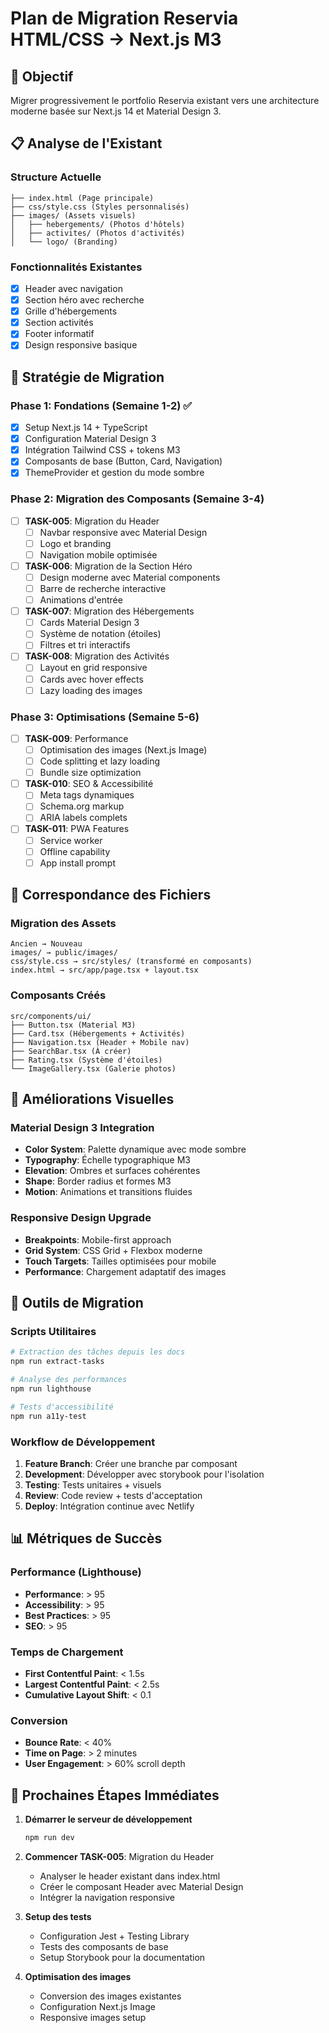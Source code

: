# Plan de Migration Reservia HTML/CSS → Next.js M3

## 🎯 Objectif
Migrer progressivement le portfolio Reservia existant vers une architecture moderne basée sur Next.js 14 et Material Design 3.

## 📋 Analyse de l'Existant

### Structure Actuelle
```
├── index.html (Page principale)
├── css/style.css (Styles personnalisés)
├── images/ (Assets visuels)
│   ├── hebergements/ (Photos d'hôtels)
│   ├── activites/ (Photos d'activités)
│   └── logo/ (Branding)
```

### Fonctionnalités Existantes
- [x] Header avec navigation
- [x] Section héro avec recherche
- [x] Grille d'hébergements
- [x] Section activités
- [x] Footer informatif
- [x] Design responsive basique

## 🔄 Stratégie de Migration

### Phase 1: Fondations (Semaine 1-2) ✅
- [x] Setup Next.js 14 + TypeScript
- [x] Configuration Material Design 3
- [x] Intégration Tailwind CSS + tokens M3
- [x] Composants de base (Button, Card, Navigation)
- [x] ThemeProvider et gestion du mode sombre

### Phase 2: Migration des Composants (Semaine 3-4)
- [ ] **TASK-005**: Migration du Header
  - [ ] Navbar responsive avec Material Design
  - [ ] Logo et branding
  - [ ] Navigation mobile optimisée
  
- [ ] **TASK-006**: Migration de la Section Héro
  - [ ] Design moderne avec Material components
  - [ ] Barre de recherche interactive
  - [ ] Animations d'entrée
  
- [ ] **TASK-007**: Migration des Hébergements
  - [ ] Cards Material Design 3
  - [ ] Système de notation (étoiles)
  - [ ] Filtres et tri interactifs
  
- [ ] **TASK-008**: Migration des Activités
  - [ ] Layout en grid responsive
  - [ ] Cards avec hover effects
  - [ ] Lazy loading des images

### Phase 3: Optimisations (Semaine 5-6)
- [ ] **TASK-009**: Performance
  - [ ] Optimisation des images (Next.js Image)
  - [ ] Code splitting et lazy loading
  - [ ] Bundle size optimization
  
- [ ] **TASK-010**: SEO & Accessibilité
  - [ ] Meta tags dynamiques
  - [ ] Schema.org markup
  - [ ] ARIA labels complets
  
- [ ] **TASK-011**: PWA Features
  - [ ] Service worker
  - [ ] Offline capability
  - [ ] App install prompt

## 📂 Correspondance des Fichiers

### Migration des Assets
```
Ancien → Nouveau
images/ → public/images/
css/style.css → src/styles/ (transformé en composants)
index.html → src/app/page.tsx + layout.tsx
```

### Composants Créés
```
src/components/ui/
├── Button.tsx (Material M3)
├── Card.tsx (Hébergements + Activités)
├── Navigation.tsx (Header + Mobile nav)
├── SearchBar.tsx (À créer)
├── Rating.tsx (Système d'étoiles)
└── ImageGallery.tsx (Galerie photos)
```

## 🎨 Améliorations Visuelles

### Material Design 3 Integration
- **Color System**: Palette dynamique avec mode sombre
- **Typography**: Échelle typographique M3
- **Elevation**: Ombres et surfaces cohérentes
- **Shape**: Border radius et formes M3
- **Motion**: Animations et transitions fluides

### Responsive Design Upgrade
- **Breakpoints**: Mobile-first approach
- **Grid System**: CSS Grid + Flexbox moderne
- **Touch Targets**: Tailles optimisées pour mobile
- **Performance**: Chargement adaptatif des images

## 🔧 Outils de Migration

### Scripts Utilitaires
```bash
# Extraction des tâches depuis les docs
npm run extract-tasks

# Analyse des performances
npm run lighthouse

# Tests d'accessibilité
npm run a11y-test
```

### Workflow de Développement
1. **Feature Branch**: Créer une branche par composant
2. **Development**: Développer avec storybook pour l'isolation
3. **Testing**: Tests unitaires + visuels
4. **Review**: Code review + tests d'acceptation
5. **Deploy**: Intégration continue avec Netlify

## 📊 Métriques de Succès

### Performance (Lighthouse)
- **Performance**: > 95
- **Accessibility**: > 95
- **Best Practices**: > 95
- **SEO**: > 95

### Temps de Chargement
- **First Contentful Paint**: < 1.5s
- **Largest Contentful Paint**: < 2.5s
- **Cumulative Layout Shift**: < 0.1

### Conversion
- **Bounce Rate**: < 40%
- **Time on Page**: > 2 minutes
- **User Engagement**: > 60% scroll depth

## 🚀 Prochaines Étapes Immédiates

1. **Démarrer le serveur de développement**
   ```bash
   npm run dev
   ```

2. **Commencer TASK-005**: Migration du Header
   - Analyser le header existant dans index.html
   - Créer le composant Header avec Material Design
   - Intégrer la navigation responsive

3. **Setup des tests**
   - Configuration Jest + Testing Library
   - Tests des composants de base
   - Setup Storybook pour la documentation

4. **Optimisation des images**
   - Conversion des images existantes
   - Configuration Next.js Image
   - Responsive images setup
